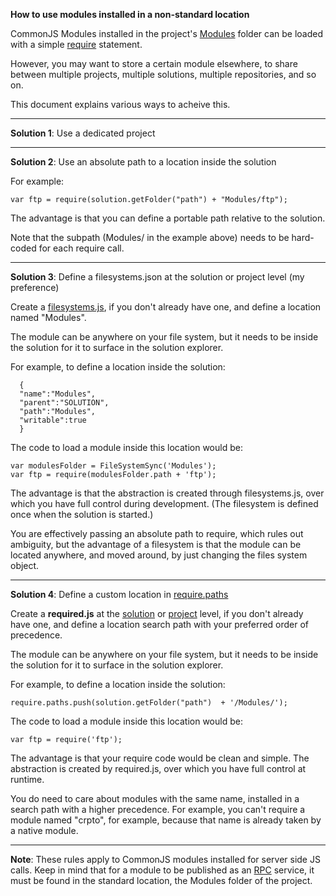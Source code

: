 **How to use modules installed in a non-standard location**

CommonJS Modules installed in the project's [Modules](http://doc.wakanda.org/About-SSJS-Modules/Configuring-Custom-SSJS-Modules.200-953093.en.html) folder can be loaded with a simple [require](http://doc.wakanda.org/require.301-664756.en.html) statement.

However, you may want to store a certain module elsewhere, to share between multiple projects, multiple solutions, multiple repositories, and so on. 

This document explains various ways to acheive this.

---

**Solution 1**: Use a dedicated project

---

**Solution 2**: Use an absolute path to a location inside the solution

For example:
```
var ftp = require(solution.getFolder("path") + "Modules/ftp");
```
The advantage is that you can define a portable path relative to the solution.

Note that the subpath (Modules/ in the example above) needs to be hard-coded for each require call.

---

**Solution 3**: Define a filesystems.json at the solution or project level (my preference)

Create a [filesystems.js](http://doc.wakanda.org/Files-and-Folders/Customizing-FileSystem-Definitions.200-1037821.en.html), if you don't already have one, and define a location named "Modules".

The module can be anywhere on your file system, but it needs to be inside the solution for it to surface in the solution explorer.

For example, to define a location inside the solution:
```
  {
  "name":"Modules",
  "parent":"SOLUTION",
  "path":"Modules",
  "writable":true
  }  
```
The code to load a module inside this location would be:
```
var modulesFolder = FileSystemSync('Modules');
var ftp = require(modulesFolder.path + 'ftp');
```
The advantage is that the abstraction is created through filesystems.js, over which you have full control during development. (The filesystem is defined once when the solution is started.)

You are effectively passing an absolute path to require, which rules out ambiguity, but the advantage of a filesystem is that the module can be located anywhere, and moved around, by just changing the files system object. 

---

**Solution 4**: Define a custom location in [require.paths](http://doc.wakanda.org/Global-Application/Application/require.301-664756.en.html)

Create a **required.js** at the [solution](http://doc.wakanda.org/Architecture-of-Wakanda-Applications/Solution.200-1022674.en.html) or [project](http://doc.wakanda.org/Architecture-of-Wakanda-Applications/Project.200-1022680.en.html) level, if you don't already have one, and define a location search path with your preferred order of precedence.

The module can be anywhere on your file system, but it needs to be inside the solution for it to surface in the solution explorer.

For example, to define a location inside the solution:
```
require.paths.push(solution.getFolder("path")  + '/Modules/');
```
The code to load a module inside this location would be:
```
var ftp = require('ftp');
```
The advantage is that your require code would be clean and simple. The abstraction is created by required.js, over which you have full control at runtime. 

You do need to care about modules with the same name, installed in a search path with a higher precedence. For example, you can't require a module named "crpto", for example, because that name is already taken by a native module.

---
**Note**: These rules apply to CommonJS modules installed for server side JS calls. Keep in mind that for a module to be published as an [RPC](http://doc.wakanda.org/Using-JSON-RPC-Services/Configuring-CommonJS-Modules-for-RPC.300-306585.en.html) service, it must be found in the standard location, the Modules folder of the project.

